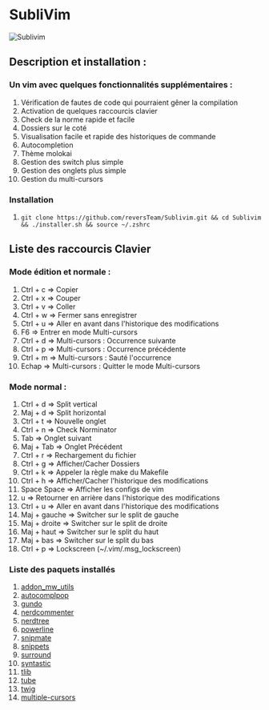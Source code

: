 SubliVim
========

![Sublivim](https://raw.github.com/reversTeam/Sublivim/master/Pictures/vim.jpg)

Description et installation :
-----------

### Un vim avec quelques fonctionnalités supplémentaires : ######
1.	Vérification de fautes de code qui pourraient gêner la compilation
2.	Activation de quelques raccourcis clavier
3.	Check de la norme rapide et facile
4.	Dossiers sur le coté
5.	Visualisation facile et rapide des historiques de commande
6.	Autocompletion
7.	Thème molokai
8.	Gestion des switch plus simple
9.	Gestion des onglets plus simple
10.	Gestion du multi-cursors

### Installation ######
1.	`git clone https://github.com/reversTeam/Sublivim.git && cd Sublivim && ./installer.sh && source ~/.zshrc`

Liste des raccourcis Clavier
------------

### Mode édition et normale : ######
1.	Ctrl + c     => Copier
2.	Ctrl + x     => Couper
3.	Ctrl + v     => Coller
4.	Ctrl + w     => Fermer sans enregistrer
5.	Ctrl + u     => Aller en avant dans l'historique des modifications
6.	F6           => Entrer en mode Multi-cursors
7.	Ctrl + d     => Multi-cursors : Occurrence suivante
8.	Ctrl + p     => Multi-cursors : Occurrence précédente
9.	Ctrl + m     => Multi-cursors : Sauté l'occurrence
10.	Echap        => Multi-cursors : Quitter le mode Multi-cursors

### Mode normal : ######
1.	Ctrl + d     => Split vertical
2.	Maj + d      => Split horizontal
3.	Ctrl + t     => Nouvelle onglet
4.	Ctrl + n     => Check Norminator
5.	Tab          => Onglet suivant
6.	Maj + Tab    => Onglet Précédent
7.	Ctrl + r     => Rechargement du fichier
8.	Ctrl + g     => Afficher/Cacher Dossiers
9.	Ctrl + k     => Appeler la règle make du Makefile
10.	Ctrl + h     => Afficher/Cacher l'historique des modifications
11.	Space Space  => Afficher les configs de vim
12.	u            => Retourner en arrière dans l'historique des modifications
13.	Ctrl + u     => Aller en avant dans l'historique des modifications
14.	Maj + gauche => Switcher sur le split de gauche
15.	Maj + droite => Switcher sur le split de droite
16.	Maj + haut   => Switcher sur le split du haut
17. Maj + bas    => Switcher sur le split du bas
18. Ctrl + p     => Lockscreen (~/.vim/.msg_lockscreen)

### Liste des paquets installés ######
1.	[addon_mw_utils](https://github.com/marcweber/vim-addon-mw-utils)
2.	[autocomplpop](https://github.com/othree/vim-autocomplpop)
3.	[gundo](https://github.com/sjl/gundo.vim)
4.	[nerdcommenter](https://github.com/scrooloose/nerdcommenter)
5.	[nerdtree](https://github.com/scrooloose/nerdtree)
6.	[powerline](https://github.com/Lokaltog/powerline)
7.	[snipmate](https://github.com/garbas/vim-snipmate)
8.	[snippets](https://github.com/honza/vim-snippets)
9.	[surround](https://github.com/tpope/vim-surround)
10.	[syntastic](https://github.com/scrooloose/syntastic)
11.	[tlib](https://github.com/tomtom/tlib_vim)
12.	[tube](https://github.com/gcmt/tube.vim)
13.	[twig](https://github.com/lunaru/vim-twig)
14.	[multiple-cursors](https://github.com/terryma/vim-multiple-cursors)
